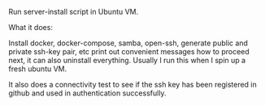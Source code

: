 Run server-install script in Ubuntu VM. 

What it does:

Install docker, docker-compose, samba, open-ssh, generate public and private ssh-key pair, etc print out convenient messages how to proceed next, it can also uninstall everything. Usually I run this when I spin up a fresh ubuntu VM.

It also does a connectivity test to see if the ssh key has been registered in github and used in authentication successfully.
